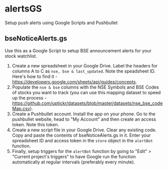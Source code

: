 # alertsGS
Setup push alerts using Google Scripts and Pushbullet

## bseNoticeAlerts.gs
Use this as a Google Script to setup BSE announcement alerts for your stock watchlist.

1. Create a new spreadsheet in your Google Drive. Label the headers for columns A to C as `nse, bse & last_updated`. Note the speadsheet ID. Here's how to find it - https://developers.google.com/sheets/api/guides/concepts.
2. Populate the `nse & bse` columns with the NSE Symbols and BSE Codes of stocks you want to track (you can use this mapping dataset to speed up the process - https://github.com/uptickr/datasets/blob/master/datasets/nse_bse_codeMap.csv).
3. Create a Pushbullet account. Install the app on your phone. Go to the pushbullet website, head to "My Account" and then create an access token. Note this token.
4. Create a new script file in your Google Drive. Clear any existing code. Copy and paste the contents of bseNoticeAlerts.gs in it. Enter your spreadsheet ID and access token in the `store` object in the `alertBot` function.
5. Finally, setup triggers for the `alertBot` function by going to "Edit" > "Current project's triggers" to have Google run the function automatically at regular intervals (preferably every minute).